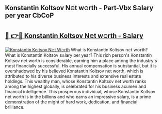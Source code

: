 ## Konstantin Koltsov N𝚎t w𝚘rth - Part-Vbx S𝚊lary per year CbCoP

# <h2><a href="http://gc1d39.nevu.top/?p=Konstantin+Koltsov">🔗 👉🔴 Konstantin Koltsov N𝚎t w𝚘rth - S𝚊lary</a></h2>

[![Konstantin Koltsov N𝚎t W𝚘rth](https://i.imgur.com/Oavwk0R.jpeg)](http://gc1d39.nevu.top/?p=Konstantin+Koltsov)
What is Konstantin Koltsov n𝚎t w𝚘rth? What is Konstantin Koltsov s𝚊lary per year?
This rich person's Konstantin Koltsov net worth is considerable, earning him a place among the industry's most financially successful. His annual compensation is substantial, but it is overshadowed by his believed Konstantin Koltsov net worth, which is attributed to his diverse business interests and extensive real estate holdings. This wealthy man, whose Konstantin Koltsov net worth ranks among the highest globally, is celebrated for his business acumen and financial intelligence. This prosperous individual, whose Konstantin Koltsov net worth is in the billions and who earns an impressive salary, is a prime demonstration of the might of hard work, dedication, and financial brilliance.
